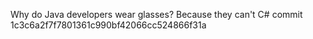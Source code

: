 Why do Java developers wear glasses? Because they can't C#
commit 1c3c6a2f7f7801361c990bf42066cc524866f31a
